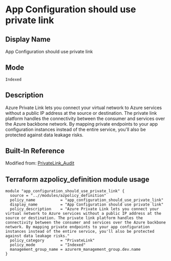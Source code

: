 # App Configuration should use private link

## Display Name

App Configuration should use private link

## Mode

`Indexed`

## Description

Azure Private Link lets you connect your virtual network to Azure services without a public IP address at the source or destination. The private link platform handles the connectivity between the consumer and services over the Azure backbone network. By mapping private endpoints to your app configuration instances instead of the entire service, you'll also be protected against data leakage risks.

## Built-In Reference

Modified from: [PrivateLink_Audit](https://github.com/Azure/azure-policy/blob/master/built-in-policies/policyDefinitions/App%20Configuration/PrivateLink_Audit.json)

Terraform azpolicy_definition module usage
-----

```hcl
module "app_configuration_should_use_private_link" {
  source = "..//modules/azpolicy_definition"
  policy_name           = "app_configuration_should_use_private_link"
  display_name          = "App Configuration should use private link"
  policy_description    = "Azure Private Link lets you connect your virtual network to Azure services without a public IP address at the source or destination. The private link platform handles the connectivity between the consumer and services over the Azure backbone network. By mapping private endpoints to your app configuration instances instead of the entire service, you'll also be protected against data leakage risks."
  policy_category       = "PrivateLink"
  policy_mode           = "Indexed"
  management_group_name = azurerm_management_group.dev.name
}
```
